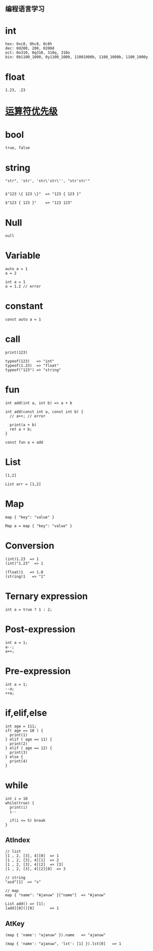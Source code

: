 ## 编程语言学习

# int
```
hex: 0xc8, 0hc8, 0c8h
dec: 0d200, 200, 0200d
oct: 0o310, 0q310, 310q, 310o
bin: 0b1100_1000, 0y1100_1000, 11001000b, 1100_1000b, 1100_1000y
```

# float
```
1.23, .23
```

# [运算符优先级](https://developer.mozilla.org/zh-CN/docs/Web/JavaScript/Reference/Operators/Operator_Precedence)


# bool
```
true, false
```

# string
```
"str", 'str', 'str\'str\'', "str'str'"


$"123 \{ 123 \}"  => "123 { 123 }"

$"123 { 123 }"    => "123 123"
```

# Null
```
null
```

# Variable
```
auto a = 1
a = 2

int a = 1
a = 1.2 // error
```

# constant
```
const auto a = 1
```

# call
```
print(123)

typeof(123)   => "int"
typeof(1.23)  => "float"
typeof("123") => "string"
```

# fun
```
int add(int a, int b) => a + b

int add(const int a, const int b) {
  // a++; // error

  print(a + b)
  ret a + b;
}

const fun a = add
```

# List
```
[1,2]

List arr = [1,2]
```

# Map
```
map { "key": "value" }

Map a = map { "key": "value" }
```

# Conversion
```
(int)1.23  => 1
(int)"1.23"  => 1

(float)1   => 1.0
(string)1   => "1"
```

# Ternary expression
```
int a = true ? 1 : 2;
```

# Post-expression
```
int a = 1;
a--;
a++;
```

# Pre-expression
```
int a = 1;
--a;
++a;
```

# if,elif,else
```
int age = 111;
if( age == 10 ) {
  print(1)
} elif ( age == 11) {
  print(2)
} elif ( age == 12) {
  print(3)
} else {
  print(4)
}
```

# while
```
int i = 10
while(true) {
  print(i)
  i--

  if(i <= 5) break
}
```

## AtIndex
```
// list
[1 , 2, [3], 4][0]  => 1
[1 , 2, [3], 4][1]  => 2
[1 , 2, [3], 4][2]  => [3]
[1 , 2, [3], 4][2][0]  => 3

// string
"asd"[1]  => "s"

// map
map { "name": "Ajanuw" }["name"]  => "Ajanuw"

List add() => [1];
[add][0]()[0]       => 1
```

## AtKey
```
(map { 'name': "ajanuw" }).name   => "ajanuw"

(map { 'name': "ajanuw", 'lst': [1] }).lst[0]   => 1
```